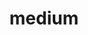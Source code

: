 ---
blog: https://medium.com/3minread
codehost: https://github.com/https://github.com/medium
colors:
- '#00AB6C'
facebook: https://www.facebook.com/medium
guide: https://medium.design/logos-and-brand-guidelines-f1a01a733592
images:
- medium-tile.svg
- medium-ar21.svg
- medium-icon.svg
logohandle: medium
sort: medium
tags:
- blogging
title: medium
twitter: https://x.com/medium
website: https://medium.com/
wikipedia: https://en.wikipedia.org/wiki/Medium_(website)
---